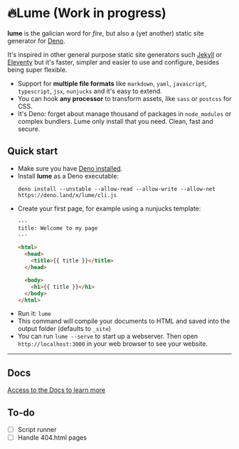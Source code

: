 # 🔥Lume (Work in progress)

**lume** is the galician word for *fire*, but also a (yet another) static site generator for [Deno](https://deno.land/).

It's inspired in other general purpose static site generators such [Jekyll](https://jekyllrb.com/) or [Eleventy](https://www.11ty.dev/) but it's faster, simpler and easier to use and configure, besides being super flexible.

- Support for **multiple file formats** like `markdown`, `yaml`, `javascript`, `typescript`, `jsx`, `nunjucks` and it's easy to extend.
- You can hook **any processor** to transform assets, like `sass` or `postcss` for CSS.
- It's Deno: forget about manage thousand of packages in `node_modules` or complex bundlers. Lume only install that you need. Clean, fast and secure.

## Quick start

- Make sure you have [Deno installed](https://deno.land/#installation).
- Install **lume** as a Deno executable:
  ```
  deno install --unstable --allow-read --allow-write --allow-net https://deno.land/x/lume/cli.js
  ```
- Create your first page, for example using a nunjucks template:
  ```html
  ---
  title: Welcome to my page
  ---

  <html>
    <head>
      <title>{{ title }}</title>
    </head>

    <body>
      <h1>{{ title }}</h1>
    </body>
  </html>
  ```
- Run it: `lume`
- This command will compile your documents to HTML and saved into the output folder (defaults to `_site`)
- You can run `lume --serve` to start up a webserver. Then open `http://localhost:3000` in your web browser to see your website.

---

## Docs

[Access to the Docs to learn more](https://oscarotero.github.io/lume/)

## To-do

- [ ] Script runner
- [ ] Handle 404.html pages